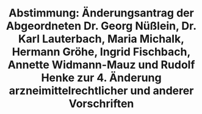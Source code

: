 ---
layout: abstimmung
title: "Abstimmung: Änderungsantrag der Abgeordneten Dr. Georg Nüßlein, Dr. Karl Lauterbach, Maria Michalk, Hermann Gröhe, Ingrid Fischbach, Annette Widmann-Mauz und Rudolf Henke zur 4. Änderung arzneimittelrechtlicher und anderer Vorschriften"
categories:
 - Gesundheit
tags:
 - Arzneimittel
 - Good Clinical Practice
 - Apotheken
abstimmung:
 legislaturperiode: 18
 bundestagssitzung: 198
 abstimmung: 3
links:
 - title: https://www.bundestag.de/parlament/plenum/abstimmung/abstimmung?id=439
   url: https://www.bundestag.de/parlament/plenum/abstimmung/abstimmung?id=439
data:
 - title: Abstimmungsergebnis 20161109_3-data.pdf
   url: /res/abstimmungsliste/20161109_3-data.pdf
 - title: Abstimmungsergebnis 20161109_3_xls-data.csv
   url: /res/abstimmungsliste/analyses/20161109_3_xls-data.csv
documents:
 - title: Drucksache 18/08034.pdf
   url: http://dip21.bundestag.de/dip21/btd/18/080/1808034.pdf
   local: /res/abstimmungsdaten/018-198-03/1808034.pdf
 - title: Drucksache 18/08333.pdf
   url: http://dip21.bundestag.de/dip21/btd/18/083/1808333.pdf
   local: /res/abstimmungsdaten/018-198-03/1808333.pdf
 - title: Drucksache 18/08461.pdf
   url: http://dip21.bundestag.de/dip21/btd/18/084/1808461.pdf
   local: /res/abstimmungsdaten/018-198-03/1808461.pdf
 - title: Drucksache 18/10056.pdf
   url: http://dip21.bundestag.de/dip21/btd/18/100/1810056.pdf
   local: /res/abstimmungsdaten/018-198-03/1810056.pdf
 - title: Drucksache 18/10235.pdf
   url: http://dip21.bundestag.de/dip21/btd/18/102/1810235.pdf
   local: /res/abstimmungsdaten/018-198-03/1810235.pdf
preview: |
     Deutscher Bundestag
    
     198. Sitzung des Deutschen Bundestages
     am Mittwoch, 9.November 2016
    
     Endgültiges Ergebnis der Namentlichen Abstimmung Nr. 3
    
     Änderungsantrag der Abgeordneten Dr. Georg Nüßlein, Dr. Karl Lauterbach, Maria
     Michalk, Hermann Gröhe, Ingrid Fischbach, Annette Widmann-Mauz und Rufolf Henke
     zu der zweiten Beratung des Gesetzentwurfs der Bundesregierung
     Entwurf eines Vierten Gesetzes zur Änderung arzneimittelrechtlicher und anderer
     Vorschriften
     Drs. 18/8034, 18/8333, 18/8461 Nr. 1.5, 18/10056 und 18/10235
    
     Abgegebene Stimmen insgesamt:
    
     580
    
     Nicht abgegebene Stimmen:
     Ja-Stimmen:
    
     50
     330
    
     Nein-Stimmen:
    
     242
    
     Enthaltungen:
    
     8
    
     Ungültige:
    
     0
    
     Berlin, den 09.11.2016
    
     Beginn: 15:27
     Ende: 15:31
---